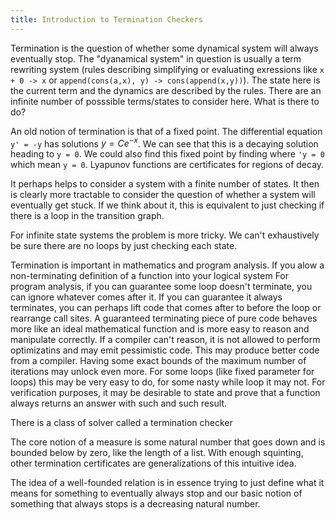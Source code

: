 ```yaml
---
title: Introduction to Termination Checkers
---
```


Termination is the question of whether some dynamical system will always eventually stop.
The "dyanamical system" in question is usually a term rewriting system (rules describing simplifying or evaluating exressions like `x + 0 -> x` or `append(cons(a,x), y) -> cons(append(x,y))`). The state here is the current term and the dynamics are described by the rules. There are an infinite number of posssible terms/states to consider here. What is there to do?

An old notion of termination is that of a fixed point. The differential equation `y' = -y` has solutions $y = C e ^ {-x}$. We can see that this is a decaying solution heading to `y = 0`. We could also find this fixed point by finding where `'y = 0` which mean `y = 0`.
Lyapunov functions are certificates for regions of decay.

It perhaps helps to consider a system with a finite number of states. It then is clearly more tractable to consider the question of whether a system will eventually get stuck. If we think about it, this is equivalent to just checking if there is a loop in the transition graph.

For infinite state systems the problem is more tricky. We can't exhaustively be sure there are no loops by just checking each state.

Termination is important in mathematics and program analysis. If you alow a non-terminating definition of a function into your logical system
For program analysis, if you can guarantee some loop doesn't terminate, you can ignore whatever comes after it. If you can guarantee it always terminates, you can perhaps lift code that comes after to before the loop or rearrange call sites. A guaranteed terminating piece of pure code behaves more like an ideal mathematical function and is more easy to reason and manipulate correctly. If a compiler can't reason, it is not allowed to perform optimizatins and may emit pessimistic code. This may produce better code from a compiler. Having some exact bounds of the maximum number of iterations may unlock even more. For some loops (like fixed parameter for loops) this may be very easy to do, for some nasty while loop it may not.
For verification purposes, it may be desirable to state and prove that a function always returns an answer with such and such result.

There is a class of solver called a termination checker

The core notion of a measure is some natural number that goes down and is bounded below by zero, like the length of a list. With enough squinting, other termination certificates are generalizations of this intuitive idea.

The idea of a well-founded relation is in essence trying to just define what it means for something to eventually always stop and our basic notion of something that always stops is a decreasing natural number.
